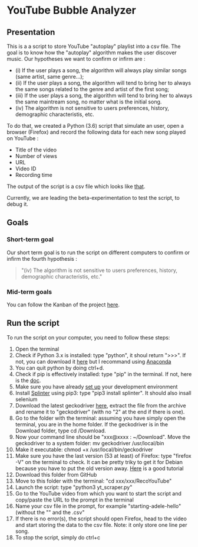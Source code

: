 # YouTube Bubble Analyzer

## Presentation
This is a a script to store YouTube "autoplay" playlist into a csv file. 
The goal is to know how the "autoplay" algorithm makes the user discover music.
Our hypotheses we want to confirm or infirm are :
- (i) If the user plays a song, the algorithm will always play similar songs (same artist, same genre...);
- (ii) If the user plays a song, the algorithm will tend to bring her to always the same songs related to the genre and artist of the first song;
- (iii) If the user plays a song, the algorithm will tend to bring her to always the same maintream song, no matter what is the initial song.
- (iv) The algorithm is not sensitive to users preferences, history, demographic characteristis, etc.

To do that, we created a Python (3.6) script that simulate an user, open a browser (Firefox) and record the following data for each new song played on YouTube :
- Title of the video
- Number of views
- URL
- Video ID
- Recording time

The output of the script is a csv file which looks like [that](https://github.com/jeremiepoiroux/RecoYouTube/blob/master/RecoYouTube_csv_example.png).

Currently, we are leading the beta-experimentation to test the script, to debug it.

## Goals
### Short-term goal
Our short term goal is to run the script on different computers to confirm or infirm the fourth hypothesis : 
> "(iv) The algorithm is not sensitive to users preferences, history, demographic characteristis, etc."

### Mid-term goals
You can follow the Kanban of the project [here](https://github.com/jeremiepoiroux/RecoYouTube/projects/1).

## Run the script
To run the script on your computer, you need to follow these steps:
1. Open the terminal
2. Check if Python 3.x is installed: type "python", it shoul return ">>>". If not, you can download it [here](https://www.python.org/downloads/) but I recommand using [Anaconda](https://www.continuum.io/downloads)
3. You can quit python by doing ctrl+d. 
4. Check if pip is effectively installed: type "pip" in the terminal. If not, here is the [doc](https://pip.pypa.io/en/stable/installing/).
5. Make sure you have already [set up](https://splinter.readthedocs.io/en/latest/contribute/setting-up-your-development-environment.html) your development environment
5. Install [Splinter](https://splinter.readthedocs.io/en/latest/#) using pip3: type "pip3 install splinter". It should also insall selenium
7. Download the latest geckodriver [here](https://github.com/mozilla/geckodriver/releases), extract the file from the archive and rename it to "geckodriver" (with no "2" at the end if there is one).
8. Go to the folder with the terminal: assuming you have simply open the terminal, you are in the home folder. If the geckodriver is in the Download folder, type cd /Download.
9. Now your command line should be "xxx@xxxx : ~/Download". Move the geckodriver to a system folder: mv geckodriver /usr/local/bin
10. Make it executable: chmod +x /usr/local/bin/geckodriver
11. Make sure you have the last version (53 at least) of Firefox: type "firefox -V" on the terminal to check. It can be pretty triky to get it for Debian because you have to put the old version away. [Here](http://libre-software.net/how-to-install-firefox-on-ubuntu-linux-mint/) is a good tutorial
12. Download this folder from GitHub
13. Move to this folder with the terminal: "cd xxx/xxx/RecoYouTube"
14. Launch the script: type "python3 yt_scraper.py"
15. Go to the YouTube video from which you want to start the script and copy/paste the URL to the prompt in the terminal
16. Name your csv file in the prompt, for example "starting-adele-hello" (without the "" and the .csv"
17. If there is no error(s), the script should open Firefox, head to the video and start storing the data to the csv file. Note: it only store one line per song.
18. To stop the script, simply do ctrl+c
